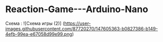 # Reaction-Game---Arduino-Nano
Схема : 
![Схема игры (2)]
(https://user-images.githubusercontent.com/87720270/147605363-b0827386-b149-4efb-99ea-e67058d99e99.png)
